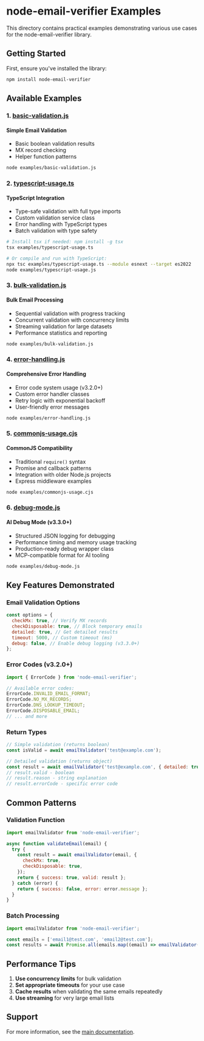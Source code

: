 # node-email-verifier Examples

This directory contains practical examples demonstrating various use cases for the
node-email-verifier library.

## Getting Started

First, ensure you've installed the library:

```bash
npm install node-email-verifier
```

## Available Examples

### 1. [basic-validation.js](./basic-validation.js)

#### Simple Email Validation

- Basic boolean validation results
- MX record checking
- Helper function patterns

```bash
node examples/basic-validation.js
```

### 2. [typescript-usage.ts](./typescript-usage.ts)

#### TypeScript Integration

- Type-safe validation with full type imports
- Custom validation service class
- Error handling with TypeScript types
- Batch validation with type safety

```bash
# Install tsx if needed: npm install -g tsx
tsx examples/typescript-usage.ts

# Or compile and run with TypeScript:
npx tsc examples/typescript-usage.ts --module esnext --target es2022
node examples/typescript-usage.js
```

### 3. [bulk-validation.js](./bulk-validation.js)

#### Bulk Email Processing

- Sequential validation with progress tracking
- Concurrent validation with concurrency limits
- Streaming validation for large datasets
- Performance statistics and reporting

```bash
node examples/bulk-validation.js
```

### 4. [error-handling.js](./error-handling.js)

#### Comprehensive Error Handling

- Error code system usage (v3.2.0+)
- Custom error handler classes
- Retry logic with exponential backoff
- User-friendly error messages

```bash
node examples/error-handling.js
```

### 5. [commonjs-usage.cjs](./commonjs-usage.cjs)

#### CommonJS Compatibility

- Traditional `require()` syntax
- Promise and callback patterns
- Integration with older Node.js projects
- Express middleware examples

```bash
node examples/commonjs-usage.cjs
```

### 6. [debug-mode.js](./debug-mode.js)

#### AI Debug Mode (v3.3.0+)

- Structured JSON logging for debugging
- Performance timing and memory usage tracking
- Production-ready debug wrapper class
- MCP-compatible format for AI tooling

```bash
node examples/debug-mode.js
```

## Key Features Demonstrated

### Email Validation Options

```javascript
const options = {
  checkMx: true, // Verify MX records
  checkDisposable: true, // Block temporary emails
  detailed: true, // Get detailed results
  timeout: 5000, // Custom timeout (ms)
  debug: false, // Enable debug logging (v3.3.0+)
};
```

### Error Codes (v3.2.0+)

```javascript
import { ErrorCode } from 'node-email-verifier';

// Available error codes:
ErrorCode.INVALID_EMAIL_FORMAT;
ErrorCode.NO_MX_RECORDS;
ErrorCode.DNS_LOOKUP_TIMEOUT;
ErrorCode.DISPOSABLE_EMAIL;
// ... and more
```

### Return Types

```javascript
// Simple validation (returns boolean)
const isValid = await emailValidator('test@example.com');

// Detailed validation (returns object)
const result = await emailValidator('test@example.com', { detailed: true });
// result.valid - boolean
// result.reason - string explanation
// result.errorCode - specific error code
```

## Common Patterns

### Validation Function

```javascript
import emailValidator from 'node-email-verifier';

async function validateEmail(email) {
  try {
    const result = await emailValidator(email, {
      checkMx: true,
      checkDisposable: true,
    });
    return { success: true, valid: result };
  } catch (error) {
    return { success: false, error: error.message };
  }
}
```

### Batch Processing

```javascript
import emailValidator from 'node-email-verifier';

const emails = ['email1@test.com', 'email2@test.com'];
const results = await Promise.all(emails.map((email) => emailValidator(email, { detailed: true })));
```

## Performance Tips

1. **Use concurrency limits** for bulk validation
2. **Set appropriate timeouts** for your use case
3. **Cache results** when validating the same emails repeatedly
4. **Use streaming** for very large email lists

## Support

For more information, see the [main documentation](../README.md).
